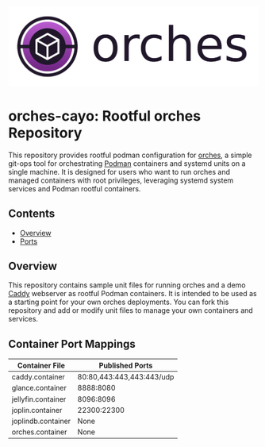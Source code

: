 ![orches logo](https://raw.githubusercontent.com/orches-team/common/main/orches-logo-text.png)

# orches-cayo: Rootful orches Repository

This repository provides rootful podman configuration for [orches](https://github.com/orches-team/orches), a simple git-ops tool for orchestrating [Podman](https://podman.io/) containers and systemd units on a single machine. It is designed for users who want to run orches and managed containers with root privileges, leveraging systemd system services and Podman rootful containers.

## Contents

- [Overview](#overview)
- [Ports](#container-port-mappings)

## Overview

This repository contains sample unit files for running orches and a demo [Caddy](https://caddyserver.com/) webserver as rootful Podman containers. It is intended to be used as a starting point for your own orches deployments. You can fork this repository and add or modify unit files to manage your own containers and services.

## Container Port Mappings

| Container File     | Published Ports           |
| ------------------ | ------------------------- |
| caddy.container    | 80:80,443:443,443:443/udp |
| glance.container   | 8888:8080                 |
| jellyfin.container | 8096:8096                 |
| joplin.container   | 22300:22300               |
| joplindb.container | None                      |
| orches.container   | None                      |

